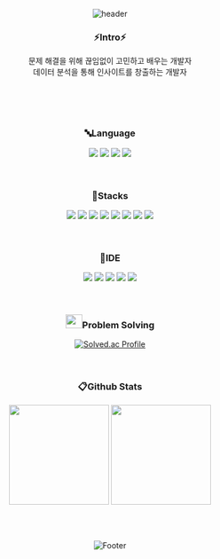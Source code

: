 <div align=center>
  
![header](https://capsule-render.vercel.app/api?type=waving&color=65648d&height=300&section=header&text=Mi%20Jeong%20Jo&fontSize=70&fontColor=ffffff)

  ### ⚡Intro⚡ <br>
  문제 해결을 위해 끊임없이 고민하고 배우는 개발자 <br>
  데이터 분석을 통해 인사이트를 창출하는 개발자 <br>
  <br><br><br><br>
  
  ### 🔤Language <br>
  <img src="https://img.shields.io/badge/Java-007396?style=flat&logo=OpenJDK&logoColor=white"/> <img src="https://img.shields.io/badge/Python-3766AB?style=flat-square&logo=Python&logoColor=white"/></a> <img src="https://img.shields.io/badge/-A8B9CC?style=flat-square&logo=C&logoColor=white"/></a> <img src="https://img.shields.io/badge/Kotlin-7F52FF?style=flat-square&logo=Kotlin&logoColor=white"/></a> 
  <br><br><br>
  
  ### 🔧Stacks <br>
  <img src="https://img.shields.io/badge/Tensorflow-FF6F00?style=flat-square&logo=Tensorflow&logoColor=white"/></a> <img src="https://img.shields.io/badge/Keras-D00000?style=flat-square&logo=Keras&logoColor=white"/></a> <img src="https://img.shields.io/badge/Flask-000000?style=flat-square&logo=Flask&logoColor=white"/></a>
<img src="https://img.shields.io/badge/Django-092E20?style=flat-square&logo=Django&logoColor=white"/></a> <img src="https://img.shields.io/badge/SpringBoot-6DB33F?style=flat-square&logo=Spring&logoColor=white"/></a> <img src="https://img.shields.io/badge/BootStrap-7952B3?style=flat-square&logo=BootStrap&logoColor=white"/></a> <img src="https://img.shields.io/badge/MySql-4479A1?style=flat-square&logo=MySql&logoColor=white"/> </a><img src="https://img.shields.io/badge/Git-F05032?style=flat-square&logo=Git&logoColor=white"/></a> 
  <br><br><br>

  ### 🧰IDE <br>
<img src="https://img.shields.io/badge/Spyder-FF0000?style=flat-square&logo=SpyderIDE&logoColor=white"/></a> <img src="https://img.shields.io/badge/Jupyter Notebook-F37626?style=flat-square&logo=Jupyter&logoColor=white"/></a> <img src="https://img.shields.io/badge/Google colab-F9AB00?style=flat-square&logo=GoogleColab&logoColor=white"/></a> <img src="https://img.shields.io/badge/Eclipse-2C2255?style=flat-square&logo=EclipseIDE&logoColor=white"/></a> <img src="https://img.shields.io/badge/Android Studio-3DDC84?style=flat-square&logo=Android&logoColor=white"/></a> 
<br><br><br>

  ### <img width="30" height="25" src="https://user-images.githubusercontent.com/49390382/214248436-21d3fc4f-eee5-4f1e-8cf9-0813275bb44b.png">Problem Solving <br>
  [![Solved.ac Profile](http://mazassumnida.wtf/api/v2/generate_badge?boj=ing06164)](https://solved.ac/ing06164/)
  <br><br><br>


  ### 📋Github Stats <br>
<p>
  <img height="180em" src="https://github-readme-stats-git-masterrstaa-rickstaa.vercel.app/api?username=devamateur&show_icons=true&theme=highcontrast">
  <img height="180em" src="https://github-readme-stats-git-masterrstaa-rickstaa.vercel.app/api/top-langs/?username=devamateur&layout=compact&&theme=highcontrast">
</p>
<br><br>


![Footer](https://capsule-render.vercel.app/api?type=soft&color=65648d&height=200&section=footer)

</div>


